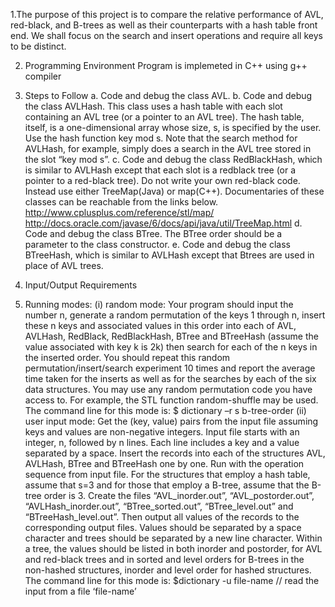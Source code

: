 
1.The purpose of this project is to compare the relative performance of AVL, red-black, and B-trees as well
as their counterparts with a hash table front end. We shall focus on the search and insert operations and require all
keys to be distinct.

2. Programming Environment
Program is implemeted in C++ using g++ compiler

3. Steps to Follow
a. Code and debug the class AVL.
b. Code and debug the class AVLHash. This class uses a hash table with each slot containing an AVL tree
(or a pointer to an AVL tree). The hash table, itself, is a one-dimensional array whose size, s, is specified
by the user. Use the hash function key mod s. Note that the search method for AVLHash, for example, simply does a 
search in the AVL tree stored in the slot “key mod s”.
c. Code and debug the class RedBlackHash, which is similar to AVLHash except that
each slot is a redblack tree (or a pointer to a red-black tree). Do not write your own red-black code. Instead use either
TreeMap(Java) or map(C++). Documentaries of these classes can be reachable from the links below.
http://www.cplusplus.com/reference/stl/map/
http://docs.oracle.com/javase/6/docs/api/java/util/TreeMap.html
d. Code and debug the class BTree. The BTree order should be a parameter to the class constructor.
e. Code and debug the class BTreeHash, which is similar to AVLHash except that Btrees are used in place
of AVL trees.

2. Input/Output Requirements
1. Running modes:
(i) random mode:
Your program should input the number n, generate a random permutation of the keys 1 through n,
insert these n keys and associated values in this order into each of AVL, AVLHash, RedBlack,
RedBlackHash, BTree and BTreeHash (assume the value associated with key k is 2k) then search for each
of the n keys in the inserted order. You should repeat this random permutation/insert/search
experiment 10 times and report the average time taken for the inserts as well as for the searches by
each of the six data structures. You may use any random permutation code you have access to. For
example, the STL function random-shuffle may be used. The command line for this mode is:
$ dictionary –r s b-tree-order
(ii) user input mode:
Get the (key, value) pairs from the input file assuming keys and values are non-negative integers. Input
file starts with an integer, n, followed by n lines. Each line includes a key and a value separated by a
space. Insert the records into each of the structures AVL, AVLHash, BTree and BTreeHash one by one.
Run with the operation sequence from input file. For the structures that employ a hash table, assume
that s=3 and for those that employ a B-tree, assume that the B-tree order is 3. Create the files
“AVL_inorder.out”, “AVL_postorder.out”, “AVLHash_inorder.out”, “BTree_sorted.out”, “BTree_level.out”
and “BTreeHash_level.out”. Then output all values of the records to the corresponding output files.
Values should be separated by a space character and trees should be separated by a new line character.
Within a tree, the values should be listed in both inorder and postorder, for AVL and red-black trees and
in sorted and level orders for B-trees in the non-hashed structures, inorder and level order for hashed
structures.
The command line for this mode is:
$dictionary -u file-name // read the input from a file ‘file-name’

